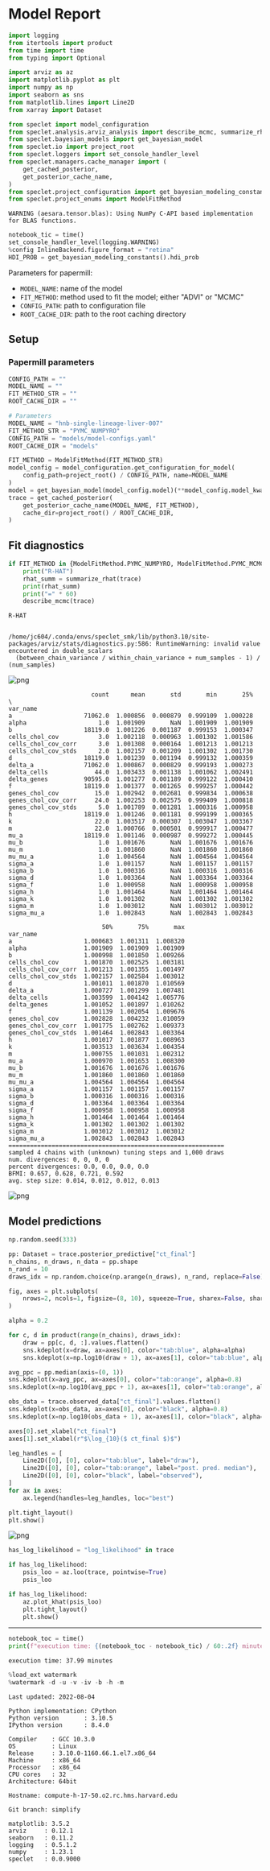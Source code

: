 # Model Report


```python
import logging
from itertools import product
from time import time
from typing import Optional

import arviz as az
import matplotlib.pyplot as plt
import numpy as np
import seaborn as sns
from matplotlib.lines import Line2D
from xarray import Dataset

from speclet import model_configuration
from speclet.analysis.arviz_analysis import describe_mcmc, summarize_rhat
from speclet.bayesian_models import get_bayesian_model
from speclet.io import project_root
from speclet.loggers import set_console_handler_level
from speclet.managers.cache_manager import (
    get_cached_posterior,
    get_posterior_cache_name,
)
from speclet.project_configuration import get_bayesian_modeling_constants
from speclet.project_enums import ModelFitMethod
```

    WARNING (aesara.tensor.blas): Using NumPy C-API based implementation for BLAS functions.



```python
notebook_tic = time()
set_console_handler_level(logging.WARNING)
%config InlineBackend.figure_format = "retina"
HDI_PROB = get_bayesian_modeling_constants().hdi_prob
```

Parameters for papermill:

- `MODEL_NAME`: name of the model
- `FIT_METHOD`: method used to fit the model; either "ADVI" or "MCMC"
- `CONFIG_PATH`: path to configuration file
- `ROOT_CACHE_DIR`: path to the root caching directory

## Setup

### Papermill parameters


```python
CONFIG_PATH = ""
MODEL_NAME = ""
FIT_METHOD_STR = ""
ROOT_CACHE_DIR = ""
```


```python
# Parameters
MODEL_NAME = "hnb-single-lineage-liver-007"
FIT_METHOD_STR = "PYMC_NUMPYRO"
CONFIG_PATH = "models/model-configs.yaml"
ROOT_CACHE_DIR = "models"
```


```python
FIT_METHOD = ModelFitMethod(FIT_METHOD_STR)
model_config = model_configuration.get_configuration_for_model(
    config_path=project_root() / CONFIG_PATH, name=MODEL_NAME
)
model = get_bayesian_model(model_config.model)(**model_config.model_kwargs)
trace = get_cached_posterior(
    get_posterior_cache_name(MODEL_NAME, FIT_METHOD),
    cache_dir=project_root() / ROOT_CACHE_DIR,
)
```

## Fit diagnostics


```python
if FIT_METHOD in {ModelFitMethod.PYMC_NUMPYRO, ModelFitMethod.PYMC_MCMC}:
    print("R-HAT")
    rhat_summ = summarize_rhat(trace)
    print(rhat_summ)
    print("=" * 60)
    describe_mcmc(trace)
```

    R-HAT


    /home/jc604/.conda/envs/speclet_smk/lib/python3.10/site-packages/arviz/stats/diagnostics.py:586: RuntimeWarning: invalid value encountered in double_scalars
      (between_chain_variance / within_chain_variance + num_samples - 1) / (num_samples)




![png](hnb-single-lineage-liver-007_PYMC_NUMPYRO_files/hnb-single-lineage-liver-007_PYMC_NUMPYRO_10_2.png)



                           count      mean       std       min       25%  \
    var_name
    a                    71062.0  1.000856  0.000879  0.999109  1.000228
    alpha                    1.0  1.001909       NaN  1.001909  1.001909
    b                    18119.0  1.001226  0.001187  0.999153  1.000347
    cells_chol_cov           3.0  1.002118  0.000963  1.001302  1.001586
    cells_chol_cov_corr      3.0  1.001308  0.000164  1.001213  1.001213
    cells_chol_cov_stds      2.0  1.002157  0.001209  1.001302  1.001730
    d                    18119.0  1.001239  0.001194  0.999132  1.000359
    delta_a              71062.0  1.000867  0.000829  0.999193  1.000273
    delta_cells             44.0  1.003433  0.001138  1.001062  1.002491
    delta_genes          90595.0  1.001277  0.001189  0.999122  1.000410
    f                    18119.0  1.001377  0.001265  0.999257  1.000442
    genes_chol_cov          15.0  1.002942  0.002681  0.999834  1.000638
    genes_chol_cov_corr     24.0  1.002253  0.002575  0.999409  1.000818
    genes_chol_cov_stds      5.0  1.001789  0.001281  1.000316  1.000958
    h                    18119.0  1.001246  0.001181  0.999199  1.000365
    k                       22.0  1.003517  0.000307  1.003047  1.003367
    m                       22.0  1.000766  0.000501  0.999917  1.000477
    mu_a                 18119.0  1.001146  0.000987  0.999272  1.000445
    mu_b                     1.0  1.001676       NaN  1.001676  1.001676
    mu_m                     1.0  1.001860       NaN  1.001860  1.001860
    mu_mu_a                  1.0  1.004564       NaN  1.004564  1.004564
    sigma_a                  1.0  1.001157       NaN  1.001157  1.001157
    sigma_b                  1.0  1.000316       NaN  1.000316  1.000316
    sigma_d                  1.0  1.003364       NaN  1.003364  1.003364
    sigma_f                  1.0  1.000958       NaN  1.000958  1.000958
    sigma_h                  1.0  1.001464       NaN  1.001464  1.001464
    sigma_k                  1.0  1.001302       NaN  1.001302  1.001302
    sigma_m                  1.0  1.003012       NaN  1.003012  1.003012
    sigma_mu_a               1.0  1.002843       NaN  1.002843  1.002843

                              50%       75%       max
    var_name
    a                    1.000683  1.001311  1.008320
    alpha                1.001909  1.001909  1.001909
    b                    1.000998  1.001850  1.009266
    cells_chol_cov       1.001870  1.002525  1.003181
    cells_chol_cov_corr  1.001213  1.001355  1.001497
    cells_chol_cov_stds  1.002157  1.002584  1.003012
    d                    1.001011  1.001870  1.010569
    delta_a              1.000727  1.001299  1.007481
    delta_cells          1.003599  1.004142  1.005776
    delta_genes          1.001052  1.001897  1.010262
    f                    1.001139  1.002054  1.009676
    genes_chol_cov       1.002828  1.004232  1.010059
    genes_chol_cov_corr  1.001775  1.002762  1.009373
    genes_chol_cov_stds  1.001464  1.002843  1.003364
    h                    1.001017  1.001877  1.008963
    k                    1.003513  1.003634  1.004354
    m                    1.000755  1.001031  1.002312
    mu_a                 1.000970  1.001653  1.008300
    mu_b                 1.001676  1.001676  1.001676
    mu_m                 1.001860  1.001860  1.001860
    mu_mu_a              1.004564  1.004564  1.004564
    sigma_a              1.001157  1.001157  1.001157
    sigma_b              1.000316  1.000316  1.000316
    sigma_d              1.003364  1.003364  1.003364
    sigma_f              1.000958  1.000958  1.000958
    sigma_h              1.001464  1.001464  1.001464
    sigma_k              1.001302  1.001302  1.001302
    sigma_m              1.003012  1.003012  1.003012
    sigma_mu_a           1.002843  1.002843  1.002843
    ============================================================
    sampled 4 chains with (unknown) tuning steps and 1,000 draws
    num. divergences: 0, 0, 0, 0
    percent divergences: 0.0, 0.0, 0.0, 0.0
    BFMI: 0.657, 0.628, 0.721, 0.592
    avg. step size: 0.014, 0.012, 0.012, 0.013




![png](hnb-single-lineage-liver-007_PYMC_NUMPYRO_files/hnb-single-lineage-liver-007_PYMC_NUMPYRO_10_4.png)



## Model predictions


```python
np.random.seed(333)

pp: Dataset = trace.posterior_predictive["ct_final"]
n_chains, n_draws, n_data = pp.shape
n_rand = 10
draws_idx = np.random.choice(np.arange(n_draws), n_rand, replace=False)

fig, axes = plt.subplots(
    nrows=2, ncols=1, figsize=(8, 10), squeeze=True, sharex=False, sharey=False
)

alpha = 0.2

for c, d in product(range(n_chains), draws_idx):
    draw = pp[c, d, :].values.flatten()
    sns.kdeplot(x=draw, ax=axes[0], color="tab:blue", alpha=alpha)
    sns.kdeplot(x=np.log10(draw + 1), ax=axes[1], color="tab:blue", alpha=alpha)

avg_ppc = pp.median(axis=(0, 1))
sns.kdeplot(x=avg_ppc, ax=axes[0], color="tab:orange", alpha=0.8)
sns.kdeplot(x=np.log10(avg_ppc + 1), ax=axes[1], color="tab:orange", alpha=0.8)

obs_data = trace.observed_data["ct_final"].values.flatten()
sns.kdeplot(x=obs_data, ax=axes[0], color="black", alpha=0.8)
sns.kdeplot(x=np.log10(obs_data + 1), ax=axes[1], color="black", alpha=0.8)

axes[0].set_xlabel("ct_final")
axes[1].set_xlabel(r"$\log_{10}($ ct_final $)$")

leg_handles = [
    Line2D([0], [0], color="tab:blue", label="draw"),
    Line2D([0], [0], color="tab:orange", label="post. pred. median"),
    Line2D([0], [0], color="black", label="observed"),
]
for ax in axes:
    ax.legend(handles=leg_handles, loc="best")

plt.tight_layout()
plt.show()
```



![png](hnb-single-lineage-liver-007_PYMC_NUMPYRO_files/hnb-single-lineage-liver-007_PYMC_NUMPYRO_12_0.png)




```python
has_log_likelihood = "log_likelihood" in trace
```


```python
if has_log_likelihood:
    psis_loo = az.loo(trace, pointwise=True)
    psis_loo
```


```python
if has_log_likelihood:
    az.plot_khat(psis_loo)
    plt.tight_layout()
    plt.show()
```

---


```python
notebook_toc = time()
print(f"execution time: {(notebook_toc - notebook_tic) / 60:.2f} minutes")
```

    execution time: 37.99 minutes



```python
%load_ext watermark
%watermark -d -u -v -iv -b -h -m
```

    Last updated: 2022-08-04

    Python implementation: CPython
    Python version       : 3.10.5
    IPython version      : 8.4.0

    Compiler    : GCC 10.3.0
    OS          : Linux
    Release     : 3.10.0-1160.66.1.el7.x86_64
    Machine     : x86_64
    Processor   : x86_64
    CPU cores   : 32
    Architecture: 64bit

    Hostname: compute-h-17-50.o2.rc.hms.harvard.edu

    Git branch: simplify

    matplotlib: 3.5.2
    arviz     : 0.12.1
    seaborn   : 0.11.2
    logging   : 0.5.1.2
    numpy     : 1.23.1
    speclet   : 0.0.9000
